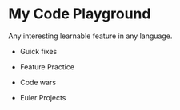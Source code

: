 # My Code Playground

Any interesting learnable feature in any language.

- Guick fixes

- Feature Practice

- Code wars

- Euler Projects


